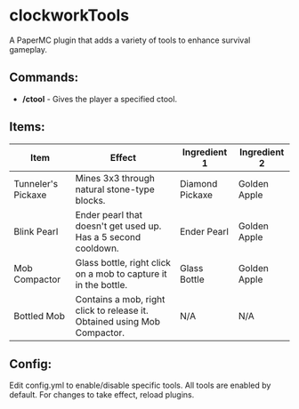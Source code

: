 # clockworkTools
A PaperMC plugin that adds a variety of tools to enhance survival gameplay.  

## Commands:
* **/ctool** - Gives the player a specified ctool.

## Items:
| Item               | Effect                                                         | Ingredient 1    | Ingredient 2 |
| ------------------ | -------------------------------------------------------------- | --------------- | ------------ |
| Tunneler's Pickaxe | Mines 3x3 through natural stone-type blocks.                   | Diamond Pickaxe | Golden Apple |
| Blink Pearl        | Ender pearl that doesn't get used up. Has a 5 second cooldown. | Ender Pearl     | Golden Apple |
| Mob Compactor      | Glass bottle, right click on a mob to capture it in the bottle.| Glass Bottle    | Golden Apple |
| Bottled Mob        | Contains a mob, right click to release it. Obtained using Mob Compactor.| N/A     | N/A |

## Config:
Edit config.yml to enable/disable specific tools. All tools are enabled by default. For changes to take effect, reload plugins.
